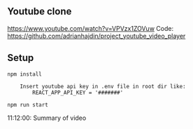 ## Youtube clone

https://www.youtube.com/watch?v=VPVzx1ZOVuw
Code: https://github.com/adrianhajdin/project_youtube_video_player

## Setup 
```npm install```
```
    Insert youtube api key in .env file in root dir like:
        REACT_APP_API_KEY = '#######'
```
```npm run start```

11:12:00: Summary of video

